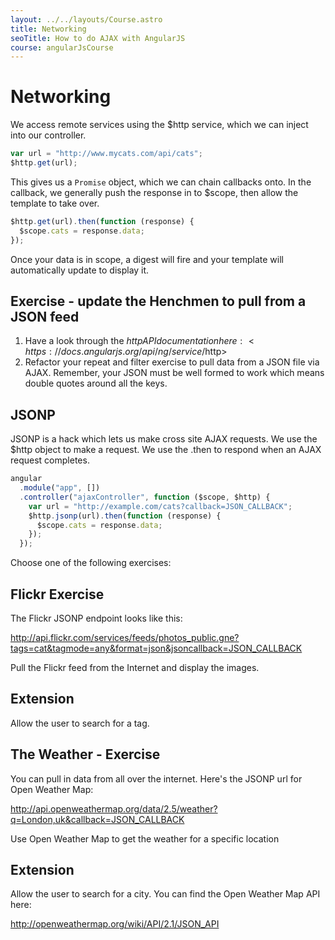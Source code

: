 ```yaml
---
layout: ../../layouts/Course.astro
title: Networking
seoTitle: How to do AJAX with AngularJS
course: angularJsCourse
---
```


# Networking

We access remote services using the $http service, which we can inject into our controller.

```js
var url = "http://www.mycats.com/api/cats";
$http.get(url);
```

This gives us a `Promise` object, which we can chain callbacks onto. In the callback, we generally push the response in to $scope, then allow the template to take over.

```js
$http.get(url).then(function (response) {
  $scope.cats = response.data;
});
```

Once your data is in scope, a digest will fire and your template will automatically update to display it.

<div class="exercise">

## Exercise - update the Henchmen to pull from a JSON feed

1. Have a look through the $http API documentation here: <https://docs.angularjs.org/api/ng/service/$http>
2. Refactor your repeat and filter exercise to pull data from a JSON file via AJAX. Remember, your JSON must be well formed to work which means double quotes around all the keys.

</div>

## JSONP

JSONP is a hack which lets us make cross site AJAX requests. We use the $http object to make a request. We use the .then to respond when an AJAX request completes.

```js
angular
  .module("app", [])
  .controller("ajaxController", function ($scope, $http) {
    var url = "http://example.com/cats?callback=JSON_CALLBACK";
    $http.jsonp(url).then(function (response) {
      $scope.cats = response.data;
    });
  });
```

Choose one of the following exercises:

<div class="exercise">

## Flickr Exercise

The Flickr JSONP endpoint looks like this:

<http://api.flickr.com/services/feeds/photos_public.gne?tags=cat&tagmode=any&format=json&jsoncallback=JSON_CALLBACK>

Pull the Flickr feed from the Internet and display the images.

## Extension

Allow the user to search for a tag.

</div>

<div class="exercise">

## The Weather - Exercise

You can pull in data from all over the internet. Here's the JSONP url for Open Weather Map:

<http://api.openweathermap.org/data/2.5/weather?q=London,uk&callback=JSON_CALLBACK>

Use Open Weather Map to get the weather for a specific location

## Extension

Allow the user to search for a city. You can find the Open Weather Map API here:

<http://openweathermap.org/wiki/API/2.1/JSON_API>

</div>
